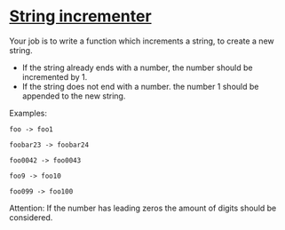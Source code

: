 # [String incrementer](https://www.codewars.com/kata/54a91a4883a7de5d7800009c)

Your job is to write a function which increments a string, to create a new string.

+ If the string already ends with a number, the number should be incremented by 1.
+ If the string does not end with a number. the number 1 should be appended to the new string.

Examples:

```foo -> foo1```

```foobar23 -> foobar24```

```foo0042 -> foo0043```

```foo9 -> foo10```

```foo099 -> foo100```

Attention: If the number has leading zeros the amount of digits should be considered.


